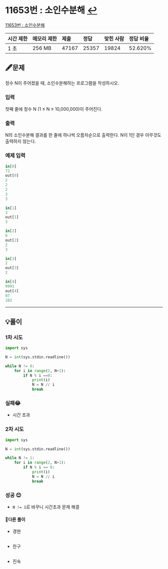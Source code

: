 # 11653번 : 소인수분해 [↩](../../acmicpc)

[11653번 : 소인수분해](https://www.acmicpc.net/problem/11653)

| 시간 제한 | 메모리 제한 | 제출  | 정답  | 맞힌 사람 | 정답 비율 |
| :-------- | :---------- | :---- | :---- | :-------- | :-------- |
| 1 초      | 256 MB      | 47167 | 25357 | 19824     | 52.620%   |

## 🖋️문제

정수 N이 주어졌을 때, 소인수분해하는 프로그램을 작성하시오.

### 입력

첫째 줄에 정수 N (1 ≤ N ≤ 10,000,000)이 주어진다.

### 출력

N의 소인수분해 결과를 한 줄에 하나씩 오름차순으로 출력한다. N이 1인 경우 아무것도 출력하지 않는다.

### 예제 입력

```python
in[0]
72
out[0]
2
2
2
3
3

in[1]
3
out[1]
3

in[2]
6
out[2]
2
3

in[3]
2
out[3]
2

in[4]
9991
out[4]
97
103
```

---

## 💡풀이
### 1차 시도

```python
import sys

N = int(sys.stdin.readline())

while N != 0:
    for i in range(2, N+1):
        if N % i ==0:
            print(i)
            N = N // i
            break
```
### 실패😂
* 시간 초과

### 2차 시도

```python
import sys

N = int(sys.stdin.readline())

while N != 1:
    for i in range(2, N+1):
        if N % i == 0:
            print(i)
            N = N // i
            break
```

### 성공 😊
* `N != 1`로 바꾸니 시간초과 문제 해결

#### 🤝다른 풀이

* 경현

```java

```

* 찬구

```java

```

* 진숙

```java

```

